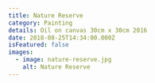 ```yaml
---
title: Nature Reserve
category: Painting
details: Oil on canvas 30cm x 30cm 2016
date: 2018-08-25T14:34:00.000Z
isFeatured: false
images:
  - image: nature-reserve.jpg
    alt: Nature Reserve
---
```

